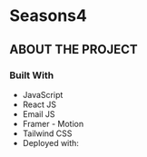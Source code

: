 # Seasons4

## ABOUT THE PROJECT 
### Built With
- JavaScript
- React JS
- Email JS
- Framer - Motion
- Tailwind CSS
- Deployed with: 